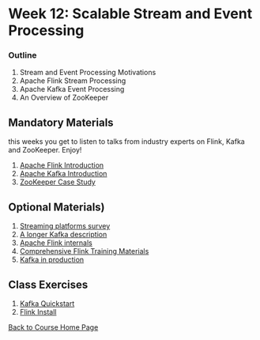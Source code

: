 # Week 12: Scalable Stream and Event Processing

### Outline
1. Stream and Event Processing Motivations
1. Apache Flink Stream Processing
1. Apache Kafka Event Processing
1. An Overview of ZooKeeper


## Mandatory Materials
this weeks you get to listen to talks from industry experts on Flink, Kafka and ZooKeeper. Enjoy!
1. [Apache Flink Introduction](https://www.youtube.com/watch?v=DkNeyCW-eH0)
1. [Apache Kafka Introduction](https://www.youtube.com/watch?v=UEg40Te8pnE)
1. [ZooKeeper Case Study](https://www.youtube.com/watch?v=Vv4HpLfqAz4)

## Optional Materials)
1. [Streaming platforms survey](https://www.youtube.com/watch?v=ZWez6hOpirY)
1. [A longer Kafka description](https://www.youtube.com/watch?v=X40EozwK75s)
1. [Apache Flink internals](https://www.youtube.com/watch?v=pPqNNkLFGYM)
1. [Comprehensive Flink Training Materials](https://flink.apache.org/training.html)
1. [Kafka in production](https://www.youtube.com/watch?v=1vLMuWsfMcA)

## Class Exercises
1. [Kafka Quickstart](https://kafka.apache.org/quickstart)
1. [Flink Install](https://ci.apache.org/projects/flink/flink-docs-release-1.11/try-flink/local_installation.html)

[Back to Course Home Page](https://gortonator.github.io/bsds-6650/)

